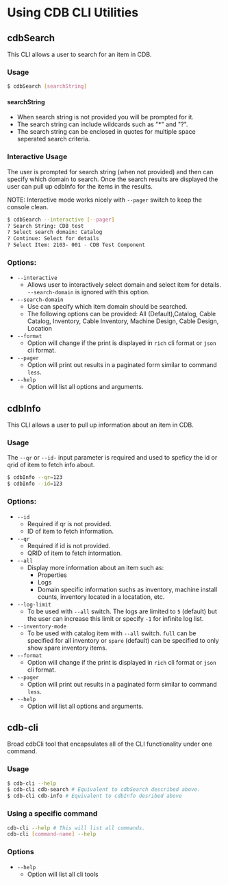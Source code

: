 # Using CDB CLI Utilities 
## cdbSearch
This CLI allows a user to search for an item in CDB. 
### Usage
```sh
$ cdbSearch [searchString]
```
#### searchString
- When search string is not provided you will be prompted for it. 
- The search string can include wildcards such as "*" and "?". 
- The search string can be enclosed in quotes for multiple space seperated search criteria. 
### Interactive Usage
The user is prompted for search string (when not provided) and then can specify which domain to search. Once the search results are displayed the user can pull up cdbInfo for the items in the results. 

NOTE: Interactive mode works nicely with `--pager` switch to keep the console clean. 
```sh 
$ cdbSearch --interactive [--pager]
? Search String: CDB test
? Select search domain: Catalog                        
? Continue: Select for details
? Select Item: 2103- 001 - CDB Test Component
```

### Options: 
- `--interactive`
  - Allows user to interactively select domain and select item for details. `--search-domain` is ignored with this option.
- `--search-domain`
  - Use can specify which item domain should be searched. 
  - The following options can be provided: All (Default),Catalog, Cable Catalog, Inventory, Cable Inventory, Machine Design, Cable Design, Location
- `--format`
  - Option will change if the print is displayed in ``rich`` cli format or ``json`` cli format. 
- `--pager`
  - Option will print out results in a paginated form similar to command `less`. 
- `--help` 
  - Option will list all options and arguments. 
## cdbInfo
This CLI allows a user to pull up information about an item in CDB. 
### Usage
The `--qr` or `--id-` input parameter is required and used to speficy the id or qrid of item to fetch info about. 
```sh 
$ cdbInfo --qr=123
$ cdbInfo --id=123
```
### Options: 
- `--id` 
  - Required if qr is not provided.
  - ID of item to fetch information.
- `--qr` 
  - Required if id is not provided.
  - QRID of item to fetch intormation. 
- `--all`
  - Display more information about an item such as:
    - Properties
    - Logs 
    - Domain specific information suchs as inventory, machine install counts, inventory located in a locatation, etc.
- `--log-limit`
  - To be used with `--all` switch. The logs are limited to `5` (default) but the user can increase this limit or specify `-1` for infinite log list. 
- `--inventory-mode`
  - To be used with catalog item with `--all` switch. `full` can be specified for all inventory or `spare` (default) can be specified to only show spare inventory items. 
- `--format`
  - Option will change if the print is displayed in ``rich`` cli format or ``json`` cli format. 
- `--pager`
  - Option will print out results in a paginated form similar to command `less`. 
- `--help` 
  - Option will list all options and arguments. 

## cdb-cli
Broad cdbCli tool that encapsulates all of the CLI functionality under one command. 
### Usage
```sh
$ cdb-cli --help
$ cdb-cli cdb-search # Equivalent to cdbSearch described above.
$ cdb-cli cdb-info # Equivalent to cdbInfo desribed above 
```
### Using a specific command 
```sh
cdb-cli --help # This will list all commands. 
cdb-cli [command-name] --help 
```

### Options
- `--help` 
  - Option will list all cli tools

